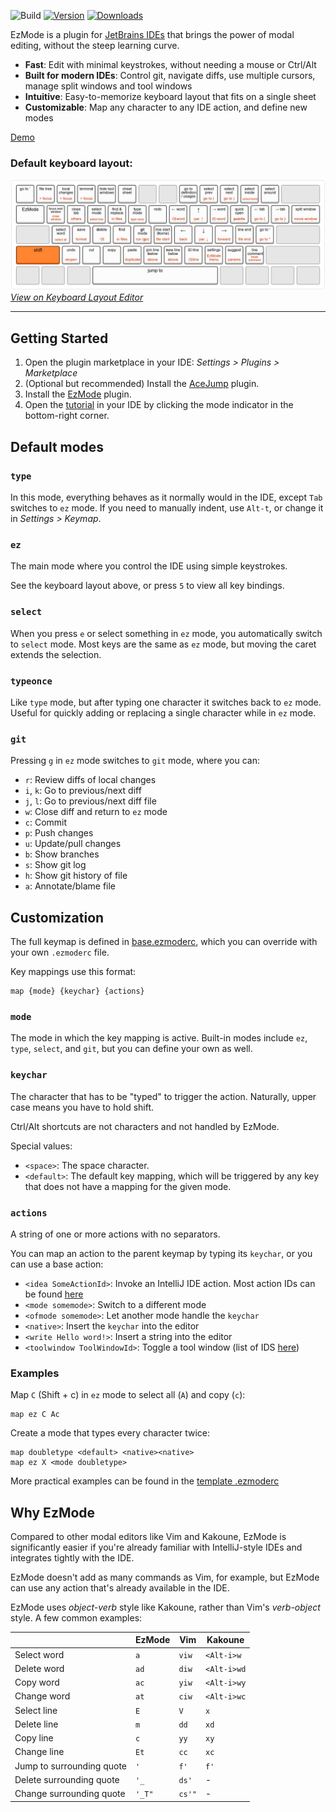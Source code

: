 ![Build](https://github.com/ivw/ezmode-intellij/workflows/Build/badge.svg)
[![Version](https://img.shields.io/jetbrains/plugin/v/27497.svg)](https://plugins.jetbrains.com/plugin/27497)
[![Downloads](https://img.shields.io/jetbrains/plugin/d/27497.svg)](https://plugins.jetbrains.com/plugin/27497)

EzMode is a plugin for [JetBrains IDEs](https://www.jetbrains.com/ides/) that brings the power of modal editing, without
the steep learning curve.

- **Fast**: Edit with minimal keystrokes, without needing a mouse or Ctrl/Alt
- **Built for modern IDEs**: Control git, navigate diffs, use multiple cursors, manage split windows and tool windows
- **Intuitive**: Easy-to-memorize keyboard layout that fits on a single sheet
- **Customizable**: Map any character to any IDE action, and define new modes

[Demo](https://github.com/user-attachments/assets/9695bfb2-c1b6-4932-87b0-67ec47d6f5b4)

### Default keyboard layout:

![Keyboard layout](KeyboardLayout.png)
*[View on Keyboard Layout Editor](https://www.keyboard-layout-editor.com/#/gists/921b61bce0466d1a2678bc081b256d29)*

---

## Getting Started

1. Open the plugin marketplace in your IDE: *Settings > Plugins > Marketplace*
2. (Optional but recommended) Install the [AceJump](https://github.com/acejump/AceJump) plugin.
3. Install the [EzMode](https://plugins.jetbrains.com/plugin/27497-ezmode) plugin.
4. Open the [tutorial](src/main/resources/com/github/ivw/ezmode/actions/tutorial.md) in your IDE by clicking the mode
   indicator in the bottom-right corner.

## Default modes

### `type`

In this mode, everything behaves as it normally would in the IDE,
except `Tab` switches to `ez` mode. If you need to manually indent, use `Alt-t`,
or change it in *Settings > Keymap*.

### `ez`

The main mode where you control the IDE using simple keystrokes.

See the keyboard layout above, or press `5` to view all key bindings.

### `select`

When you press `e` or select something in `ez` mode, you automatically switch to `select` mode.
Most keys are the same as `ez` mode, but moving the caret extends the selection.

### `typeonce`

Like `type` mode, but after typing one character it switches back to `ez` mode.
Useful for quickly adding or replacing a single character while in `ez` mode.

### `git`

Pressing `g` in `ez` mode switches to `git` mode, where you can:

- `r`: Review diffs of local changes
- `i`, `k`: Go to previous/next diff
- `j`, `l`: Go to previous/next diff file
- `w`: Close diff and return to `ez` mode
- `c`: Commit
- `p`: Push changes
- `u`: Update/pull changes
- `b`: Show branches
- `s`: Show git log
- `h`: Show git history of file
- `a`: Annotate/blame file

## Customization

The full keymap is defined in [base.ezmoderc](src/main/resources/com/github/ivw/ezmode/config/base.ezmoderc),
which you can override with your own `.ezmoderc` file.

Key mappings use this format:

```
map {mode} {keychar} {actions}
```

### `mode`

The mode in which the key mapping is active. Built-in modes include `ez`, `type`, `select`, and `git`, but you can
define your own as well.

### `keychar`

The character that has to be "typed" to trigger the action. Naturally, upper case means you have to hold shift.

Ctrl/Alt shortcuts are not characters and not handled by EzMode.

Special values:

- `<space>`: The space character.
- `<default>`: The default key mapping, which will be triggered by any key that does not have a mapping for the given
  mode.

### `actions`

A string of one or more actions with no separators.

You can map an action to the parent keymap by typing its `keychar`,
or you can use a base action:

- `<idea SomeActionId>`: Invoke an IntelliJ IDE action. Most action IDs can be
  found [here](https://github.com/JetBrains/intellij-community/blob/master/platform/platform-resources/src/keymaps/%24default.xml)
- `<mode somemode>`: Switch to a different mode
- `<ofmode somemode>`: Let another mode handle the `keychar`
- `<native>`: Insert the `keychar` into the editor
- `<write Hello word!>`: Insert a string into the editor
- `<toolwindow ToolWindowId>`: Toggle a tool window (list of
  IDS [here](https://github.com/JetBrains/intellij-community/blob/master/platform/ide-core/src/com/intellij/openapi/wm/ToolWindowId.java))

### Examples

Map `C` (Shift + c) in `ez` mode to select all (`A`) and copy (`c`):

```
map ez C Ac
```

Create a mode that types every character twice:

```
map doubletype <default> <native><native>
map ez X <mode doubletype>
```

More practical examples can be found in
the [template .ezmoderc](src/main/resources/com/github/ivw/ezmode/config/template.ezmoderc)

## Why EzMode

Compared to other modal editors like Vim and Kakoune, EzMode is significantly easier if you're already familiar with
IntelliJ-style IDEs and integrates tightly with the IDE.

EzMode doesn't add as many commands as Vim, for example, but EzMode can use any action that's already available in the IDE.

EzMode uses *object-verb* style like Kakoune, rather than Vim's *verb-object* style. A few common examples:

|                           | EzMode | Vim    | Kakoune     |
|---------------------------|--------|--------|-------------|
| Select word               | `a`    | `viw`  | `<Alt-i>w`  |
| Delete word               | `ad`   | `diw`  | `<Alt-i>wd` |
| Copy word                 | `ac`   | `yiw`  | `<Alt-i>wy` |
| Change word               | `at`   | `ciw`  | `<Alt-i>wc` |
| Select line               | `E`    | `V`    | `x`         |
| Delete line               | `m`    | `dd`   | `xd`        |
| Copy line                 | `c`    | `yy`   | `xy`        |
| Change line               | `Et`   | `cc`   | `xc`        |
| Jump to surrounding quote | `'`    | `f'`   | `f'`        |
| Delete surrounding quote  | `'_`   | `ds'`  | -           |
| Change surrounding quote  | `'_T"` | `cs'"` | -           |
